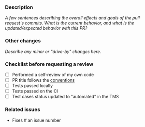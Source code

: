 ### Description

_A few sentences describing the overall effects and goals of the pull request's commits.
What is the current behavior, and what is the updated/expected behavior with this PR?_

### Other changes

_Describe any minor or "drive-by" changes here._

### Checklist before requesting a review

- [ ] Performed a self-review of my own code
- [ ] PR title follows the [conventions](https://www.notion.so/Git-Branching-and-Commit-Message-Conventions-18f66f7d06444cfcbac5725ffbc7c04a?pvs=4#9355048863c549ef92fe210a8a1298aa)
- [ ] Tests passed locally
- [ ] Tests passed on the CI
- [ ] Test cases status updated to "automated" in the TMS

### Related issues

- Fixes # an issue number
